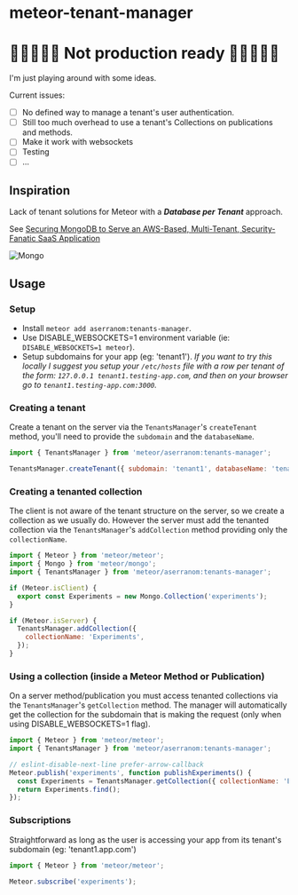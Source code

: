 # meteor-tenant-manager

# 🚫🚫🚫🚫🚫 Not production ready 🚫🚫🚫🚫🚫
I'm just playing around with some ideas.

Current issues:
- [ ] No defined way to manage a tenant's user authentication.
- [ ] Still too much overhead to use a tenant's Collections on publications and methods.
- [ ] Make it work with websockets
- [ ] Testing
- [ ] ...

## Inspiration

Lack of tenant solutions for Meteor with a **_Database per Tenant_** approach.

See [Securing MongoDB to Serve an AWS-Based, Multi-Tenant, Security-Fanatic SaaS Application](https://www.mongodb.com/presentations/securing-mongodb-to-serve-an-aws-based-multi-tenant-security-fanatic-saas-application)

![Mongo](https://i.imgur.com/9Wbi7Mo.jpg)

## Usage

### Setup

* Install `meteor add aserranom:tenants-manager`.
* Use DISABLE_WEBSOCKETS=1 environment variable (ie: `DISABLE_WEBSOCKETS=1 meteor`).
* Setup subdomains for your app (eg: 'tenant1'). _If you want to try this locally I suggest you setup your `/etc/hosts` file with a row per tenant of the form: `127.0.0.1 tenant1.testing-app.com`, and then on your browser go to `tenant1.testing-app.com:3000`._

### Creating a tenant

Create a tenant on the server via the `TenantsManager`'s `createTenant` method, you'll need to provide the `subdomain` and the `databaseName`.

```javascript
import { TenantsManager } from 'meteor/aserranom:tenants-manager';

TenantsManager.createTenant({ subdomain: 'tenant1', databaseName: 'tenant1' });
```

### Creating a tenanted collection

The client is not aware of the tenant structure on the server, so we create a collection as we usually do.
However the server must add the tenanted collection via the `TenantsManager`'s `addCollection` method providing only the `collectionName`.

```javascript
import { Meteor } from 'meteor/meteor';
import { Mongo } from 'meteor/mongo';
import { TenantsManager } from 'meteor/aserranom:tenants-manager';

if (Meteor.isClient) {
  export const Experiments = new Mongo.Collection('experiments');
}

if (Meteor.isServer) {
  TenantsManager.addCollection({
    collectionName: 'Experiments',
  });
}
```

### Using a collection (inside a Meteor Method or Publication)

On a server method/publication you must access tenanted collections via the `TenantsManager`'s `getCollection` method.
The manager will automatically get the collection for the subdomain that is making the request (only when using DISABLE_WEBSOCKETS=1 flag).

```javascript
import { Meteor } from 'meteor/meteor';
import { TenantsManager } from 'meteor/aserranom:tenants-manager';

// eslint-disable-next-line prefer-arrow-callback
Meteor.publish('experiments', function publishExperiments() {
  const Experiments = TenantsManager.getCollection({ collectionName: 'Experiments' });
  return Experiments.find();
});
```

### Subscriptions

Straightforward as long as the user is accessing your app from its tenant's subdomain (eg: 'tenant1.app.com')

```javascript
import { Meteor } from 'meteor/meteor';
 
Meteor.subscribe('experiments');
```
